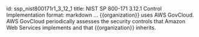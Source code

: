 id: ssp_nist800171r1_3_12_1
title: NIST SP 800-171 3.12.1 Control Implementation
format: markdown
...
{{organization}} uses AWS GovCloud. AWS GovCloud periodically assesses the security controls that Amazon Web Services implements and that {{organization}} inherits.

